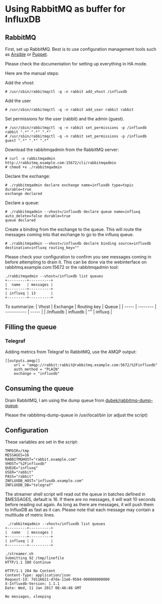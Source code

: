 # Using RabbitMQ as buffer for InfluxDB

## RabbitMQ

First, set up RabbitMQ. Best is to use configuration management tools such as [Ansible]( http://docs.ansible.com/ansible/list_of_messaging_modules.html) or [Puppet](https://github.com/puppetlabs/puppetlabs-rabbitmq).

Please check the documentation for setting up everything in HA mode.


Here are the manual steps:

Add the vhost:
```
# /usr/sbin/rabbitmqctl -q -n rabbit add_vhost /influxdb
```
Add the user
```
# /usr/sbin/rabbitmqctl -q -n rabbit add_user rabbit rabbit
```
Set permissions for the user (rabbit) and the admin (guest).
```
# /usr/sbin/rabbitmqctl -q -n rabbit set_permissions -p /influxdb rabbit ".*" ".*" ".*"
# /usr/sbin/rabbitmqctl -q -n rabbit set_permissions -p /influxdb guest ".*" ".*" ".*"
```
Download the rabbitmqadmin from the RabbitMQ server:
```
# curl -o rabbitmqadmin  http://rabbitmq.example.com:15672/cli/rabbitmqadmin
# chmod +x ./rabbitmqadmin
```
Declare the exchange:
```
# ./rabbitmqadmin declare exchange name=influxdb type=topic durable=true
exchange declared
```
Declare a queue:
```
# ./rabbitmqadmin --vhost=/influxdb declare queue name=influxq auto_delete=false durable=true
queue declared
```

Create a binding from the exchange to the queue. This will route the messages coming into that exchange to go to the influxq queue.

```
# ./rabbitmqadmin --vhost=/influxdb declare binding source=influxdb destination=influxq routing_key=""
```

Please check your configuration to confirm you see messages coming in before attempting to drain it. This can be done via the webinterface on rabbitmq.example.com:15672 or the rabbitmqadmin tool:

```
./rabbitmqadmin --vhost=/influxdb list queues
+---------+----------+
|  name   | messages |
+---------+----------+
| influxq | 13       |
+---------+----------+
```

To summarize:
| Vhost | Exchange | Routing key | Queue |
| ----- | -------- | ----------- | ----- |
| /influxdb | influxdb | "" | influxq |


## Filling the queue


### Telegraf

Adding metrics from Telegraf to RabbitMQ, use the AMQP output:

```
[[outputs.amqp]]
    url = "amqp://rabbit:rabbit@rabbitmq.example.com:5672/%2Finfluxdb"
    auth_method = "PLAIN"
    exchange = "influxdb"
```

## Consuming the queue


Drain RabbitMQ, I am using the dump queue from [dubek/rabbitmq-dump-queue](https://github.com/dubek/rabbitmq-dump-queue).

Please the rabbitmq-dump-queue in /usr/local/bin (or adjust the script)

## Configuration

These variables are set in the script:

```
TMPDIR=/tmp
MESSAGES=16
RABBITMQHOST="rabbit.example.com"
VHOST="%2Finfluxdb"
QUEUE="influxq"
USER="rabbit"
PASS="rabbit"
INFLUXDB_HOST="influxdb.example.com"
INFLUXDB_DB="telegraf"
```

The streamer shell script will read out the queue in batches defined in $MESSAGES, default is 16.
If there are no messages, it will wait 10 seconds before reading out again. As long as there are messages, it will push them to InfluxDB as fast as it can. Please note that each message may contain a multitude of metric lines.

```
 ./rabbitmqadmin --vhost=/influxdb list queues
+---------+----------+
|  name   | messages |
+---------+----------+
| influxq | 2        |
+---------+----------+
```

```
./streamer.sh
Submitting 92 /tmp/linefile
HTTP/1.1 100 Continue

HTTP/1.1 204 No Content
Content-Type: application/json
Request-Id: 7d116621-d7da-11e6-9584-000000000000
X-Influxdb-Version: 1.1.1
Date: Wed, 11 Jan 2017 08:46:48 GMT

No messages, sleeping
````
